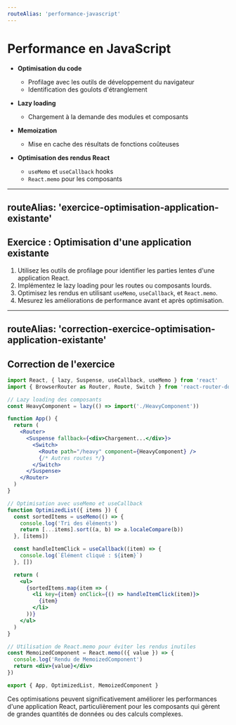 ```yaml
---
routeAlias: 'performance-javascript'
---
```


# Performance en JavaScript

- **Optimisation du code**
  - Profilage avec les outils de développement du navigateur
  - Identification des goulots d'étranglement

- **Lazy loading**
  - Chargement à la demande des modules et composants

- **Memoization**
  - Mise en cache des résultats de fonctions coûteuses

- **Optimisation des rendus React**
  - `useMemo` et `useCallback` hooks
  - `React.memo` pour les composants

---
routeAlias: 'exercice-optimisation-application-existante'
---

## Exercice : Optimisation d'une application existante

1. Utilisez les outils de profilage pour identifier les parties lentes d'une application React.
2. Implémentez le lazy loading pour les routes ou composants lourds.
3. Optimisez les rendus en utilisant `useMemo`, `useCallback`, et `React.memo`.
4. Mesurez les améliorations de performance avant et après optimisation.

---
routeAlias: 'correction-exercice-optimisation-application-existante'
---

## Correction de l'exercice

```jsx
import React, { lazy, Suspense, useCallback, useMemo } from 'react'
import { BrowserRouter as Router, Route, Switch } from 'react-router-dom'

// Lazy loading des composants
const HeavyComponent = lazy(() => import('./HeavyComponent'))

function App() {
  return (
    <Router>
      <Suspense fallback={<div>Chargement...</div>}>
        <Switch>
          <Route path="/heavy" component={HeavyComponent} />
          {/* Autres routes */}
        </Switch>
      </Suspense>
    </Router>
  )
}

// Optimisation avec useMemo et useCallback
function OptimizedList({ items }) {
  const sortedItems = useMemo(() => {
    console.log('Tri des éléments')
    return [...items].sort((a, b) => a.localeCompare(b))
  }, [items])

  const handleItemClick = useCallback((item) => {
    console.log(`Élément cliqué : ${item}`)
  }, [])

  return (
    <ul>
      {sortedItems.map(item => (
        <li key={item} onClick={() => handleItemClick(item)}>
          {item}
        </li>
      ))}
    </ul>
  )
}

// Utilisation de React.memo pour éviter les rendus inutiles
const MemoizedComponent = React.memo(({ value }) => {
  console.log('Rendu de MemoizedComponent')
  return <div>{value}</div>
})

export { App, OptimizedList, MemoizedComponent }
```

Ces optimisations peuvent significativement améliorer les performances d'une application React, particulièrement pour les composants qui gèrent de grandes quantités de données ou des calculs complexes.
